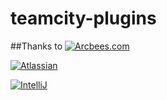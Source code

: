 teamcity-plugins
================

##Thanks to
[![Arcbees.com](http://i.imgur.com/HDf1qfq.png)](http://arcbees.com)

[![Atlassian](http://i.imgur.com/BKkj8Rg.png)](https://www.atlassian.com/)

[![IntelliJ](https://lh6.googleusercontent.com/--QIIJfKrjSk/UJJ6X-UohII/AAAAAAAAAVM/cOW7EjnH778/s800/banner_IDEA.png)](http://www.jetbrains.com/idea/index.html)
